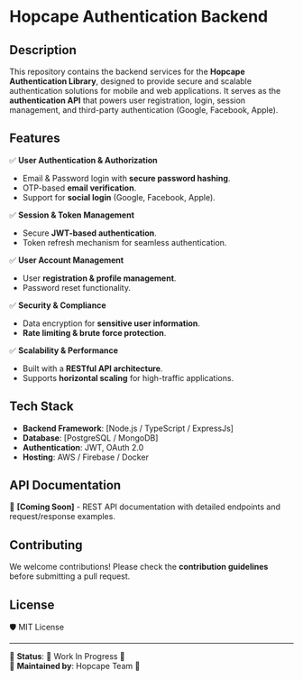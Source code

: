 # Hopcape Authentication Backend  

## Description  
This repository contains the backend services for the **Hopcape Authentication Library**, designed to provide secure and scalable authentication solutions for mobile and web applications. It serves as the **authentication API** that powers user registration, login, session management, and third-party authentication (Google, Facebook, Apple).  

## Features  
✅ **User Authentication & Authorization**  
- Email & Password login with **secure password hashing**.  
- OTP-based **email verification**.  
- Support for **social login** (Google, Facebook, Apple).  

✅ **Session & Token Management**  
- Secure **JWT-based authentication**.  
- Token refresh mechanism for seamless authentication.  

✅ **User Account Management**  
- User **registration & profile management**.  
- Password reset functionality.  

✅ **Security & Compliance**  
- Data encryption for **sensitive user information**.  
- **Rate limiting & brute force protection**.  

✅ **Scalability & Performance**  
- Built with a **RESTful API architecture**.  
- Supports **horizontal scaling** for high-traffic applications.  

## Tech Stack  
- **Backend Framework**: [Node.js / TypeScript / ExpressJs]  
- **Database**: [PostgreSQL / MongoDB]  
- **Authentication**: JWT, OAuth 2.0  
- **Hosting**: AWS / Firebase / Docker  

## API Documentation  
📌 **[Coming Soon]** - REST API documentation with detailed endpoints and request/response examples.  

## Contributing  
We welcome contributions! Please check the **contribution guidelines** before submitting a pull request.  

## License  
🛡️ MIT License  

---  

📌 **Status**: 🚧 Work In Progress 🚧  
📌 **Maintained by**: Hopcape Team 🚀  
